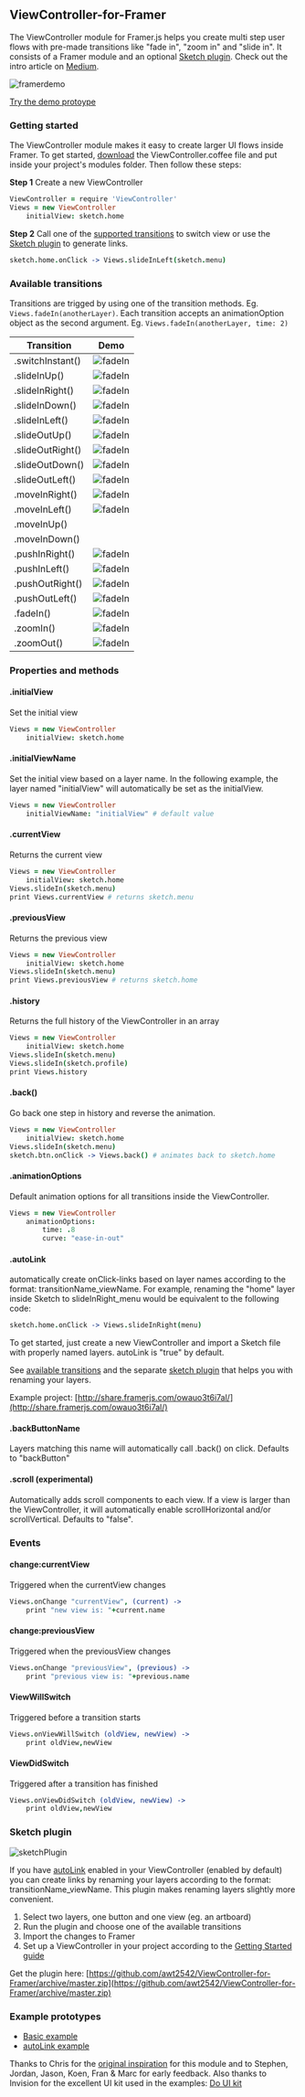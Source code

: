 ## ViewController-for-Framer
The ViewController module for Framer.js helps you create multi step user flows with pre-made transitions like "fade in", "zoom in" and "slide in". It consists of a Framer module and an optional [Sketch plugin](#sketch). Check out the intro article on [Medium](https://uxdesign.cc/create-ui-flows-using-sketch-and-framer-36b6552306b5#.4j5idvu0r).

![framerdemo](http://cl.ly/0a1y073v3A0L/2016-04-30%2009_59_07.gif)

[Try the demo protoype](http://share.framerjs.com/un1di17cqs6u/)

### <a name="gettingstarted"> </a>Getting started

The ViewController module makes it easy to create larger UI flows inside Framer. To get started,  [download](https://github.com/awt2542/ViewController-for-Framer/archive/master.zip) the ViewController.coffee file and put inside your project's modules folder. Then follow these steps:

**Step 1** Create a new ViewController

```coffeescript
ViewController = require 'ViewController'
Views = new ViewController
	initialView: sketch.home
```

**Step 2** Call one of the [supported transitions](#transitions) to switch view or use the [Sketch plugin](#sketch) to generate links.

```coffeescript
sketch.home.onClick -> Views.slideInLeft(sketch.menu)
```

### <a name="transitions"> </a>Available transitions

Transitions are trigged by using one of the transition methods. Eg. `Views.fadeIn(anotherLayer)`. Each transition accepts an animationOption object as the second argument. Eg. `Views.fadeIn(anotherLayer, time: 2)`

| Transition        | Demo        
| ------------- 		|-------------| 
| .switchInstant() 	|![fadeIn](http://cl.ly/2f0S4026411g/switchInstant.gif)|
| .slideInUp() 		|![fadeIn](http://cl.ly/0d350p25132M/slideInUp.gif)|
| .slideInRight() 	|![fadeIn](http://cl.ly/3p3c2d122n1c/slideInRight.gif)|
| .slideInDown() 	|![fadeIn](http://cl.ly/0u3o2I463428/slideInDown.gif)|
| .slideInLeft() 	|![fadeIn](http://cl.ly/3O0o0e0X1R3H/slideInLeft.gif)|
| .slideOutUp() 		|![fadeIn](http://cl.ly/3S2u3P09262T/slideOutUp.gif)|
| .slideOutRight() 	|![fadeIn](http://cl.ly/1W031x3k0025/slideOutRight.gif)|
| .slideOutDown() 	|![fadeIn](http://cl.ly/2t2m2c1w2W0t/slideOutDown.gif)|
| .slideOutLeft() 	|![fadeIn](http://cl.ly/1L0u2u0J2P1o/slideOutLeft.gif)|
| .moveInRight() 	|![fadeIn](http://cl.ly/3W1H3n400E0m/moveInRight.gif)|
| .moveInLeft() 		|![fadeIn](http://cl.ly/0K0B2A0e1A1U/moveInLeft.gif)|
| .moveInUp() 	||
| .moveInDown() 	||
| .pushInRight() 	|![fadeIn](http://cl.ly/181l1T08372m/pushInRight.gif)|
| .pushInLeft() 		|![fadeIn](http://cl.ly/0a003K0e0v1t/pushInLeft.gif)|
| .pushOutRight() 	|![fadeIn](http://cl.ly/0Z3R1W2s3o1A/pushOutRight.gif)|
| .pushOutLeft() 	|![fadeIn](http://cl.ly/0n3M0C113B3p/pushOutLeft.gif)|
| .fadeIn() 			|![fadeIn](http://cl.ly/3w3X2c080X3q/fadeIn.gif)|
| .zoomIn() 			|![fadeIn](http://cl.ly/191u2B3U0X13/zoomIn.gif)|
| .zoomOut() 			|![fadeIn](http://cl.ly/2w3d3O0F121g/zoomOut.gif)|


### Properties and methods


#### .initialView

Set the initial view

```coffeescript
Views = new ViewController
	initialView: sketch.home
```

#### .initialViewName

Set the initial view based on a layer name. In the following example, the layer named "initialView" will automatically be set as the initialView. 

```coffeescript
Views = new ViewController
	initialViewName: "initialView" # default value
```

#### .currentView

Returns the current view

```coffeescript
Views = new ViewController
	initialView: sketch.home
Views.slideIn(sketch.menu)
print Views.currentView # returns sketch.menu
```

#### .previousView

Returns the previous view

```coffeescript
Views = new ViewController
	initialView: sketch.home
Views.slideIn(sketch.menu)
print Views.previousView # returns sketch.home
```

#### .history

Returns the full history of the ViewController in an array

```coffeescript
Views = new ViewController
	initialView: sketch.home
Views.slideIn(sketch.menu)
Views.slideIn(sketch.profile)
print Views.history
```

#### .back()

Go back one step in history and reverse the animation.

```coffeescript
Views = new ViewController
	initialView: sketch.home
Views.slideIn(sketch.menu)
sketch.btn.onClick -> Views.back() # animates back to sketch.home
```

#### .animationOptions

Default animation options for all transitions inside the ViewController.

```coffeescript
Views = new ViewController
	animationOptions:
		time: .8
		curve: "ease-in-out"
```

#### <a name="autolink"> </a> .autoLink

automatically create onClick-links based on layer names according to the format: transitionName\_viewName. For example, renaming the "home" layer inside Sketch to slideInRight\_menu would be equivalent to the following code: 

```coffeescript
sketch.home.onClick -> Views.slideInRight(menu)
```

To get started, just create a new ViewController and import a Sketch file with properly named layers. autoLink is "true" by default.

See [available transitions](#transitions) and the separate [sketch plugin](#sketch) that helps you with renaming your layers.

Example project: [http://share.framerjs.com/owauo3t6i7al/](http://share.framerjs.com/owauo3t6i7al/)

#### .backButtonName

Layers matching this name will automatically call .back() on click. Defaults to "backButton"

#### .scroll (experimental)

Automatically adds scroll components to each view. If a view is larger than the ViewController, it will automatically enable scrollHorizontal and/or scrollVertical. Defaults to "false".

### Events


#### change:currentView

Triggered when the currentView changes

```coffeescript
Views.onChange "currentView", (current) -> 
	print "new view is: "+current.name
```

#### change:previousView

Triggered when the previousView changes

```coffeescript
Views.onChange "previousView", (previous) -> 
	print "previous view is: "+previous.name
```

#### ViewWillSwitch

Triggered before a transition starts

```coffeescript
Views.onViewWillSwitch (oldView, newView) ->
	print oldView,newView
```

#### ViewDidSwitch

Triggered after a transition has finished

```coffeescript
Views.onViewDidSwitch (oldView, newView) ->
	print oldView,newView
```

### <a name="sketch"> </a> Sketch plugin

![sketchPlugin](http://cl.ly/0y0s0M451Q2K/ScreenFlowDemo.gif)

If you have [autoLink](#autolink) enabled in your ViewController (enabled by default) you can create links by renaming your layers according to the format: transitionName_viewName. This plugin makes renaming layers slightly more convenient.

1. Select two layers, one button and one view (eg. an artboard)
2. Run the plugin and choose one of the available transitions
3. Import the changes to Framer
4. Set up a ViewController in your project according to the [Getting Started guide](#gettingstarted)

Get the plugin here: [https://github.com/awt2542/ViewController-for-Framer/archive/master.zip](https://github.com/awt2542/ViewController-for-Framer/archive/master.zip)

### Example prototypes

- [Basic example](http://share.framerjs.com/un1di17cqs6u/)
- [autoLink example](http://share.framerjs.com/owauo3t6i7al/)


Thanks to Chris for the [original inspiration](https://github.com/chriscamargo/framer-viewNavigationController) for this module and to Stephen, Jordan, Jason, Koen, Fran & Marc for early feedback. Also thanks to Invision for the excellent UI kit used in the examples: [Do UI kit](https://www.invisionapp.com/do)
